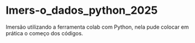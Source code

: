 # Imers-o_dados_python_2025
Imersão utilizando a ferramenta colab com Python, nela pude colocar em prática o começo dos códigos.
